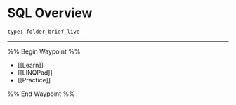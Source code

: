 # SQL Overview
 
```ccard
type: folder_brief_live
```
 
---

%% Begin Waypoint %%
- [[Learn]]
- [[LINQPad]]
- [[Practice]]

%% End Waypoint %%